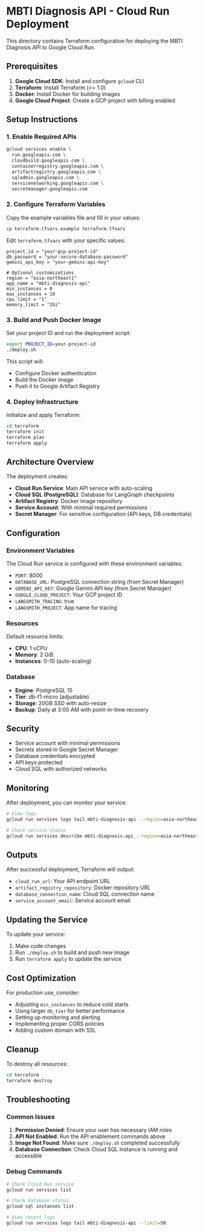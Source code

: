 # MBTI Diagnosis API - Cloud Run Deployment

This directory contains Terraform configuration for deploying the MBTI Diagnosis API to Google Cloud Run.

## Prerequisites

1. **Google Cloud SDK**: Install and configure `gcloud` CLI
2. **Terraform**: Install Terraform (>= 1.0)
3. **Docker**: Install Docker for building images
4. **Google Cloud Project**: Create a GCP project with billing enabled

## Setup Instructions

### 1. Enable Required APIs

```bash
gcloud services enable \
  run.googleapis.com \
  cloudbuild.googleapis.com \
  containerregistry.googleapis.com \
  artifactregistry.googleapis.com \
  sqladmin.googleapis.com \
  servicenetworking.googleapis.com \
  secretmanager.googleapis.com
```

### 2. Configure Terraform Variables

Copy the example variables file and fill in your values:

```bash
cp terraform.tfvars.example terraform.tfvars
```

Edit `terraform.tfvars` with your specific values:

```hcl
project_id = "your-gcp-project-id"
db_password = "your-secure-database-password"
gemini_api_key = "your-gemini-api-key"

# Optional customizations
region = "asia-northeast1"
app_name = "mbti-diagnosis-api"
min_instances = 0
max_instances = 10
cpu_limit = "1"
memory_limit = "2Gi"
```

### 3. Build and Push Docker Image

Set your project ID and run the deployment script:

```bash
export PROJECT_ID=your-project-id
./deploy.sh
```

This script will:

- Configure Docker authentication
- Build the Docker image
- Push it to Google Artifact Registry

### 4. Deploy Infrastructure

Initialize and apply Terraform:

```bash
cd terraform
terraform init
terraform plan
terraform apply
```

## Architecture Overview

The deployment creates:

- **Cloud Run Service**: Main API service with auto-scaling
- **Cloud SQL (PostgreSQL)**: Database for LangGraph checkpoints
- **Artifact Registry**: Docker image repository
- **Service Account**: With minimal required permissions
- **Secret Manager**: For sensitive configuration (API keys, DB credentials)

## Configuration

### Environment Variables

The Cloud Run service is configured with these environment variables:

- `PORT`: 8000
- `DATABASE_URL`: PostgreSQL connection string (from Secret Manager)
- `GEMINI_API_KEY`: Google Gemini API key (from Secret Manager)
- `GOOGLE_CLOUD_PROJECT`: Your GCP project ID
- `LANGSMITH_TRACING`: true
- `LANGSMITH_PROJECT`: App name for tracing

### Resources

Default resource limits:

- **CPU**: 1 vCPU
- **Memory**: 2 GiB
- **Instances**: 0-10 (auto-scaling)

### Database

- **Engine**: PostgreSQL 15
- **Tier**: db-f1-micro (adjustable)
- **Storage**: 20GB SSD with auto-resize
- **Backup**: Daily at 3:00 AM with point-in-time recovery

## Security

- Service account with minimal permissions
- Secrets stored in Google Secret Manager
- Database credentials encrypted
- API keys protected
- Cloud SQL with authorized networks

## Monitoring

After deployment, you can monitor your service:

```bash
# View logs
gcloud run services logs tail mbti-diagnosis-api --region=asia-northeast1

# Check service status
gcloud run services describe mbti-diagnosis-api --region=asia-northeast1
```

## Outputs

After successful deployment, Terraform will output:

- `cloud_run_url`: Your API endpoint URL
- `artifact_registry_repository`: Docker repository URL
- `database_connection_name`: Cloud SQL connection name
- `service_account_email`: Service account email

## Updating the Service

To update your service:

1. Make code changes
2. Run `./deploy.sh` to build and push new image
3. Run `terraform apply` to update the service

## Cost Optimization

For production use, consider:

- Adjusting `min_instances` to reduce cold starts
- Using larger `db_tier` for better performance
- Setting up monitoring and alerting
- Implementing proper CORS policies
- Adding custom domain with SSL

## Cleanup

To destroy all resources:

```bash
cd terraform
terraform destroy
```

## Troubleshooting

### Common Issues

1. **Permission Denied**: Ensure your user has necessary IAM roles
2. **API Not Enabled**: Run the API enablement commands above
3. **Image Not Found**: Make sure `./deploy.sh` completed successfully
4. **Database Connection**: Check Cloud SQL instance is running and accessible

### Debug Commands

```bash
# Check Cloud Run service
gcloud run services list

# Check database status
gcloud sql instances list

# View recent logs
gcloud run services logs tail mbti-diagnosis-api --limit=50
```
